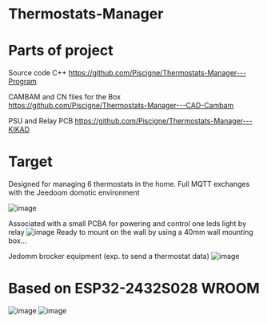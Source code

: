 # Thermostats-Manager

Parts of project
================
Source code C++
https://github.com/Piscigne/Thermostats-Manager---Program

CAMBAM and CN files for the Box
https://github.com/Piscigne/Thermostats-Manager---CAD-Cambam

PSU and Relay PCB 
https://github.com/Piscigne/Thermostats-Manager---KIKAD

Target
======
Designed for managing 6 thermostats in the home.
Full MQTT exchanges with the Jeedoom domotic environment

![image](https://user-images.githubusercontent.com/58998238/212164659-15d0e319-cc1b-40c0-b02a-4c627b2a1eff.png)

Associated with a small PCBA for powering and control one leds light by relay
![image](https://user-images.githubusercontent.com/58998238/212166666-12e18554-cbba-4e38-ab2c-94203ea45eb4.png)
Ready to mount on the wall by using a 40mm wall mounting box... 

Jedomm brocker equipment (exp. to send a thermostat data)
![image](https://user-images.githubusercontent.com/58998238/212169687-d163d7d6-0c42-4738-8244-88cca262324e.png)

Based on ESP32-2432S028 WROOM
=============================
![image](https://user-images.githubusercontent.com/58998238/212163075-e64262cf-2b7b-45af-9988-a0250f2e8016.png)
![image](https://user-images.githubusercontent.com/58998238/212163382-8787dd00-3ab1-493b-adc2-ca57668cd3bf.png)

